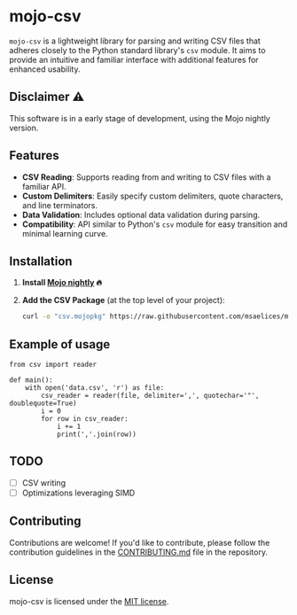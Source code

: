 # mojo-csv

`mojo-csv` is a lightweight library for parsing and writing CSV files that adheres closely to the Python standard library's `csv` module. It aims to provide an intuitive and familiar interface with additional features for enhanced usability.

## Disclaimer ⚠️

This software is in a early stage of development, using the Mojo nightly version.

## Features

- **CSV Reading**: Supports reading from and writing to CSV files with a familiar API.
- **Custom Delimiters**: Easily specify custom delimiters, quote characters, and line terminators.
- **Data Validation**: Includes optional data validation during parsing.
- **Compatibility**: API similar to Python's `csv` module for easy transition and minimal learning curve.

## Installation

1. **Install [Mojo nightly](https://docs.modular.com/mojo/manual/get-started) 🔥**

2. **Add the CSV Package** (at the top level of your project):

    ```bash
    curl -o "csv.mojopkg" https://raw.githubusercontent.com/msaelices/mojo-csv/main/csv.mojopkg
    ```

    <!-- > *<span style="color: green;">**Note:**</span> In the near future, you will be able to simply call `magic add csv`, which will manage this dependency in your project's environment automatically. QOL is in sight!* -->

## Example of usage

```mojo
from csv import reader

def main():
    with open('data.csv', 'r') as file:
        csv_reader = reader(file, delimiter=',', quotechar='"', doublequote=True)
        i = 0
        for row in csv_reader:
            i += 1
            print(','.join(row))
```

## TODO

- [ ] CSV writing
- [ ] Optimizations leveraging SIMD

## Contributing

Contributions are welcome! If you'd like to contribute, please follow the contribution guidelines in the [CONTRIBUTING.md](CONTRIBUTING.md) file in the repository.

## License

mojo-csv is licensed under the [MIT license](LICENSE).
